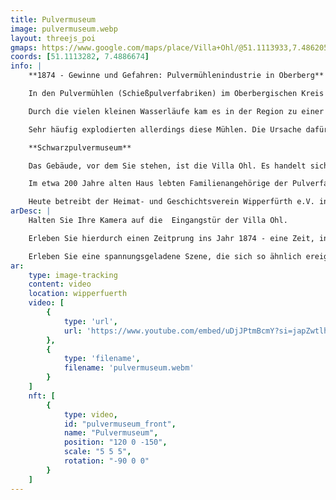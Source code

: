 ```yaml
---
title: Pulvermuseum
image: pulvermuseum.webp
layout: threejs_poi
gmaps: https://www.google.com/maps/place/Villa+Ohl/@51.1113933,7.4862051,17z/data=!3m1!4b1!4m6!3m5!1s0x47b934b438695541:0x23677c406164f6e9!8m2!3d51.11139!4d7.48878!16s%2Fg%2F120p462z?entry=ttu
coords: [51.1113282, 7.4886674]
info: |
    **1874 - Gewinne und Gefahren: Pulvermühlenindustrie in Oberberg**

    In den Pulvermühlen (Schießpulverfabriken) im Oberbergischen Kreis wurden Salpeter, Schwefel und Holzkohle für die Herstellung von Schwarzpulver zerkleinert gemischt werden. 

    Durch die vielen kleinen Wasserläufe kam es in der Region zu einer Verdichtung an Produktionsstätten - mit guten Gewinnen für die Betreiber.

    Sehr häufig explodierten allerdings diese Mühlen. Die Ursache dafür konnte schon ein einzelner Funke sein, der z.B. beim Einschlagen eines Nagels entstand, oder eine elektrostatische Aufladung der Luft.

    **Schwarzpulvermuseum**

    Das Gebäude, vor dem Sie stehen, ist die Villa Ohl. Es handelt sich um ehemalige Fabrikantenvilla, in der sich u.a. das Schwarzpulvermuseum befindet.

    Im etwa 200 Jahre alten Haus lebten Familienangehörige der Pulverfabrikanten Cramer und Buchholz. Sie bestimmten das regionale Wirtschaftsgeschehen so stark, dass man die Region „Königreich Buchholz“ nannte. Wegen eines Besuches von Kaiser Wilhelm II. wurde es zeitweise auch die „Kaiservilla“ nannte.

    Heute betreibt der Heimat- und Geschichtsverein Wipperfürth e.V. in den Räumen der 1. Etage ein Museum zur  Geschichte der Schwarzpulvermühlen im Tal der Wipper und ihrer Seitenbäche - - inklusive Beleuchtung von Handel und Transport.
arDesc: |
    Halten Sie Ihre Kamera auf die  Eingangstür der Villa Ohl.

    Erleben Sie hierdurch einen Zeitprung ins Jahr 1874 - eine Zeit, in der die Pulvermühlen rund um Wipperfürth in Vollproduktion laufen. Die deutsche Regierung braucht Schwarzpulver.

    Erleben Sie eine spannungsgeladene Szene, die sich so ähnlich ereignet haben könnte.
ar:
    type: image-tracking
    content: video
    location: wipperfuerth
    video: [
        {
            type: 'url',
            url: 'https://www.youtube.com/embed/uDjJPtmBcmY?si=japZwtlh16alDnu_'
        },
        {
            type: 'filename',
            filename: 'pulvermuseum.webm'
        }
    ]
    nft: [
        {
            type: video,
            id: "pulvermuseum_front",
            name: "Pulvermuseum",
            position: "120 0 -150",
            scale: "5 5 5",
            rotation: "-90 0 0"
        }
    ]
---
```


